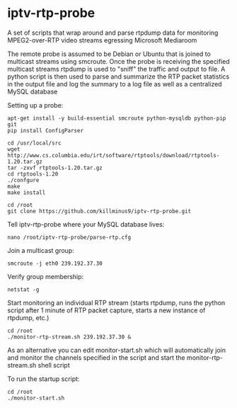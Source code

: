 iptv-rtp-probe
======================

A set of scripts that wrap around and parse rtpdump data for monitoring MPEG2-over-RTP video streams egressing Microsoft Mediaroom

The remote probe is assumed to be Debian or Ubuntu that is joined to multicast streams using smcroute. Once the probe is receiving the specified multicast streams rtpdump
is used to "sniff" the traffic and output to file. A python script is then used to parse and summarize the RTP packet statistics in the output file and log the summary to a log file
as well as a centralized MySQL database

Setting up a probe:

````
apt-get install -y build-essential smcroute python-mysqldb python-pip git
pip install ConfigParser

cd /usr/local/src
wget http://www.cs.columbia.edu/irt/software/rtptools/download/rtptools-1.20.tar.gz
tar -zxvf rtptools-1.20.tar.gz
cd rtptools-1.20
./confgure
make
make install

cd /root
git clone https://github.com/killminus9/iptv-rtp-probe.git

````
Tell iptv-rtp-probe where your MySQL database lives:
````
nano /root/iptv-rtp-probe/parse-rtp.cfg
````




Join a multicast group:
````
smcroute -j eth0 239.192.37.30
````

Verify group membership:
````
netstat -g
````
Start monitoring an individual RTP stream (starts rtpdump, runs the python script after 1 minute of RTP packet capture, starts a new instance of rtpdump, etc.)
````
cd /root
./monitor-rtp-stream.sh 239.192.37.30 &
````

As an alternative you can edit monitor-start.sh which will automatically join
and monitor the channels specified in the script and start the monitor-rtp-stream.sh shell script

To run the startup script:
````
cd /root
./monitor-start.sh
````
